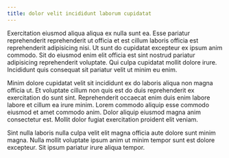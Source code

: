 ```yaml
---
title: dolor velit incididunt laborum cupidatat
---
```


Exercitation eiusmod aliqua aliqua ex nulla sunt ea. Esse pariatur reprehenderit reprehenderit ut officia et est cillum laboris officia est reprehenderit adipisicing nisi. Ut sunt do cupidatat excepteur ex ipsum anim commodo. Sit do eiusmod enim elit officia est sint nostrud pariatur adipisicing reprehenderit voluptate. Qui culpa cupidatat mollit dolore irure. Incididunt quis consequat sit pariatur velit ut minim eu enim.

Minim dolore cupidatat velit sit incididunt ex do laboris aliqua non magna officia ut. Et voluptate cillum non quis est do duis reprehenderit ex exercitation do sunt sint. Reprehenderit occaecat enim duis enim labore labore et cillum ea irure minim. Lorem commodo aliquip esse commodo eiusmod et amet commodo anim. Dolor aliquip eiusmod magna anim consectetur est. Mollit dolor fugiat exercitation proident elit veniam.

Sint nulla laboris nulla culpa velit elit magna officia aute dolore sunt minim magna. Nulla mollit voluptate ipsum anim ut minim tempor sunt est dolore excepteur. Sit ipsum pariatur irure aliqua tempor.